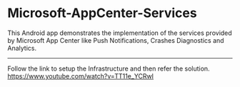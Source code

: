 # Microsoft-AppCenter-Services
This Android app demonstrates the implementation of the services provided by Microsoft App Center like Push Notifications, Crashes Diagnostics and Analytics.

**********************************************************************************************************************

Follow the link to setup the Infrastructure and then refer the solution.
https://www.youtube.com/watch?v=TT11e_YCRwI
